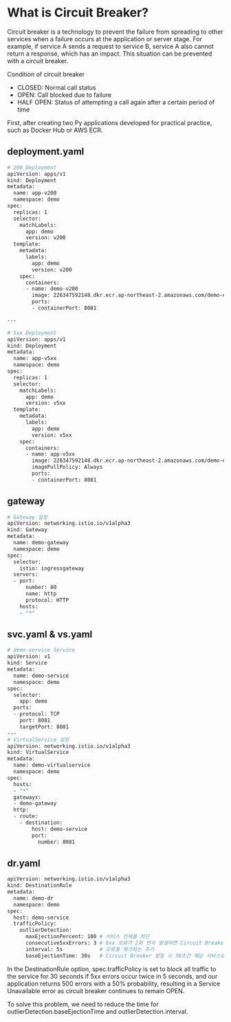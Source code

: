 # What is Circuit Breaker?
Circuit breaker is a technology to prevent the failure from spreading to other services when a failure occurs at the application or server stage. For example, if service A sends a request to service B, service A also cannot return a response, which has an impact. This situation can be prevented with a circuit breaker.
  
Condition of circuit breaker  
- CLOSED: Normal call status  
- OPEN: Call blocked due to failure  
- HALF OPEN: Status of attempting a call again after a certain period of time  
  
First, after creating two Py applications developed for practical practice, such as Docker Hub or AWS ECR.  

## deployment.yaml 

```sh
# 200 Deployment
apiVersion: apps/v1
kind: Deployment
metadata:
  name: app-v200
  namespace: demo
spec:
  replicas: 1
  selector:
    matchLabels:
      app: demo
      version: v200
  template:
    metadata:
      labels:
        app: demo
        version: v200
    spec:
      containers:
      - name: demo-v200
        image: 226347592148.dkr.ecr.ap-northeast-2.amazonaws.com/demo-ecr:ok  # 200 응답 이미지
        ports:
        - containerPort: 8081

---

# 5xx Deployment
apiVersion: apps/v1
kind: Deployment
metadata:
  name: app-v5xx
  namespace: demo
spec:
  replicas: 1
  selector:
    matchLabels:
      app: demo
      version: v5xx
  template:
    metadata:
      labels:
        app: demo
        version: v5xx
    spec:
      containers:
      - name: app-v5xx
        image: 226347592148.dkr.ecr.ap-northeast-2.amazonaws.com/demo-ecr:error  # 5xx 응답 이미지
        imagePullPolicy: Always
        ports:
        - containerPort: 8081
```

## gateway 

```sh
# Gateway 설정
apiVersion: networking.istio.io/v1alpha3
kind: Gateway
metadata:
  name: demo-gateway
  namespace: demo
spec:
  selector:
    istio: ingressgateway
  servers:
  - port:
      number: 80
      name: http
      protocol: HTTP
    hosts:
    - "*"
```

## svc.yaml & vs.yaml

```sh 
# demo-service Service
apiVersion: v1
kind: Service
metadata:
  name: demo-service
  namespace: demo
spec:
  selector:
    app: demo
  ports:
  - protocol: TCP
    port: 8081
    targetPort: 8081
---
# VirtualService 설정
apiVersion: networking.istio.io/v1alpha3
kind: VirtualService
metadata:
  name: demo-virtualservice
  namespace: demo 
spec:
  hosts:
  - "*"
  gateways:
  - demo-gateway
  http:
  - route:
    - destination:
        host: demo-service
        port:
          number: 8081
```

## dr.yaml

```sh
apiVersion: networking.istio.io/v1alpha3
kind: DestinationRule
metadata:
  name: demo-dr
  namespace: demo
spec:
  host: demo-service  
  trafficPolicy:
    outlierDetection:
      maxEjectionPercent: 100 # 서비스 전체를 차단  
      consecutive5xxErrors: 3 # 5xx 오류가 2회 연속 발생하면 Circuit Breaker 발동
      interval: 5s            # 오류를 체크하는 주기
      baseEjectionTime: 30s   # Circuit Breaker 발동 시 30초간 해당 서비스로의 트래픽을 차단
```

In the DestinationRule option, spec.trafficPolicy is set to block all traffic to the service for 30 seconds if 5xx errors occur twice in 5 seconds, and our application returns 500 errors with a 50% probability, resulting in a Service Unavailable error as circuit breaker continues to remain OPEN.  
   
To solve this problem, we need to reduce the time for outlierDetection.baseEjectionTime and outlierDetection.interval.